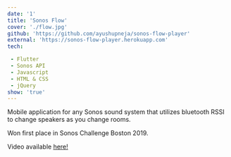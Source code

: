 ```yaml
---
date: '1'
title: 'Sonos Flow'
cover: './flow.jpg'
github: 'https://github.com/ayushupneja/sonos-flow-player'
external: 'https://sonos-flow-player.herokuapp.com'
tech:

 - Flutter        
 - Sonos API
 - Javascript
 - HTML & CSS
 - jQuery
show: 'true'
---
```


Mobile application for any Sonos sound system that utilizes bluetooth RSSI to change speakers as you change rooms.


Won first place in Sonos Challenge Boston 2019.

Video available [here!](https://youtu.be/McMgHN7kHyM)
